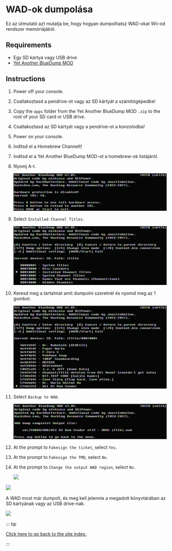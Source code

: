 # WAD-ok dumpolása

Ez az útmutató azt mutatja be, hogy hogyan dumpolhatsz WAD-okat Wii-od rendszer memóriájából.

## Requirements

- Egy SD kártya vagy USB drive
- [Yet Another BlueDump MOD](https://oscwii.org/library/app/Yet-Another-BlueDump-Mod)

## Instructions

1. Power off your console.

2. Csatlakoztasd a pendrive-ot vagy az SD kártyát a számítógépedbe!

3. Copy the `apps` folder from the Yet Another BlueDump MOD `.zip` to the root of your SD card or USB drive.

4. Csatlakoztasd az SD kártyát vagy a pendrive-ot a konzolodba!

5. Power on your console.

6. Indítsd el a Homebrew Channelt!

7. Indítsd el a Yet Another BlueDump MOD-ot a homebrew-ok listájáról.

8. Nyomj A-t.

   ![](/images/homebrew/DumpWADS/1.png)

9. Select `Installed Channel Titles`.

   ![](/images/homebrew/DumpWADS/2.png)

10. Keresd meg a tartalmat amit dumpolni szeretnél és nyomd meg az 1 gombot.

    ![](/images/homebrew/DumpWADS/3.png)

11. Select `Backup to WAD`.

    ![](/images/homebrew/DumpWADS/4.png)

12. At the prompt to `Fakesign the ticket`, select `Yes`.

13. At the prompt to `Fakesign the TMD`, select `No`.

14. At the prompt to `Change the output WAD region`, select `No`.

    ![](/images/homebrew/DumpWADS/5.png)

![](/images/homebrew/DumpWADS/6.png)

A WAD most már dumpolt, és meg kell jelennie a megadott könyvtárában az SD kártyának vagy az USB drive-nak.

![](/images/homebrew/DumpWADS/7.png)

::: tip

[Click here to go back to the site index.](site-navigation)

:::
